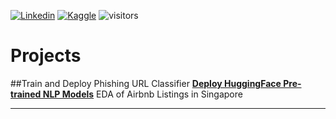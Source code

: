 [![Linkedin](https://img.shields.io/badge/-|%20sihcheeguan-blue?style=flat&logo=Linkedin&logoColor=white)](https://www.linkedin.com/in/sihcheeguan/)
[![Kaggle](https://img.shields.io/badge/-|%20ninjakira-20BEFF?style=flat&logo=kaggle&logoColor=white)](https://www.kaggle.com/ninjakira)
![visitors](https://visitor-badge.glitch.me/badge?page_id=ninjakira.github.io)


# Projects

##Train and Deploy Phishing URL Classifier
[**Deploy HuggingFace Pre-trained NLP Models**](https://app-translate-en-de-fr.herokuapp.com/)
EDA of Airbnb Listings in Singapore
<!--
## [Project 1]()

## [Project 2]()
-->

---
